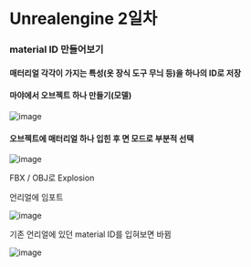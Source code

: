 # Unrealengine 2일차

### material ID 만들어보기

#### 매터리얼 각각이 가지는 특성(옷 장식 도구 무늬 등)을 하나의 ID로 저장


#### 마야에서 오브젝트 하나 만들기(모델)
![image](https://user-images.githubusercontent.com/80494367/118202818-a8cbfe00-b495-11eb-90a1-cb15f39d4554.png)
   

####  오브젝트에 매터리얼 하나 입힌 후   면 모드로  부분적 선택
![image](https://user-images.githubusercontent.com/80494367/118203127-635c0080-b496-11eb-8ec0-dc11fb49c7ac.png)
   
FBX / OBJ로  Explosion


언리얼에 임포트

![image](https://user-images.githubusercontent.com/80494367/118203916-05c8b380-b498-11eb-9f16-1c3926b70b31.png)

기존 언리얼에 있던 material ID를 입혀보면  바뀜

![image](https://user-images.githubusercontent.com/80494367/118204035-46c0c800-b498-11eb-9652-b37d5badcf07.png)


